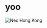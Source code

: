 # yoo
![Neo Hong Kong](https://user-images.githubusercontent.com/96301284/146562649-1b1d0b46-0316-4c48-b0db-0f6c0aec39ac.png)
